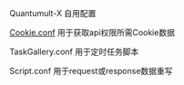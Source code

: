 Quantumult-X 自用配置

[Cookie.conf](https://github.com/lookun/Quantumult-X/blob/main/Cookie.conf) 用于获取api权限所需Cookie数据

TaskGallery.conf 用于定时任务脚本

Script.conf 用于request或response数据重写
